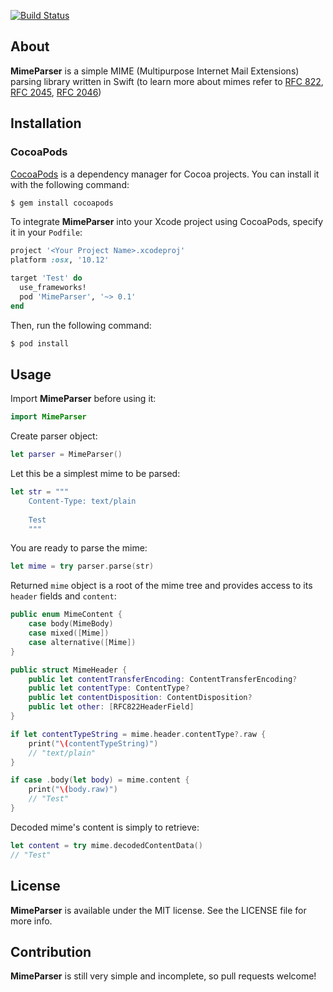 [![Build Status](https://travis-ci.org/miximka/MimeParser.svg?branch=master)](https://travis-ci.org/miximka/MimeParser)

## About
**MimeParser** is a simple MIME (Multipurpose Internet Mail Extensions) parsing library written in Swift (to learn more about mimes refer to [RFC 822](https://tools.ietf.org/html/rfc822), [RFC 2045](https://tools.ietf.org/html/rfc2045), [RFC 2046](https://tools.ietf.org/html/rfc2046))

## Installation

### CocoaPods

[CocoaPods](http://cocoapods.org) is a dependency manager for Cocoa projects. You can install it with the following command:

```bash
$ gem install cocoapods
```

To integrate **MimeParser** into your Xcode project using CocoaPods, specify it in your `Podfile`:

```ruby
project '<Your Project Name>.xcodeproj'
platform :osx, '10.12'

target 'Test' do
  use_frameworks!
  pod 'MimeParser', '~> 0.1'
end
```

Then, run the following command:

```bash
$ pod install
```

## Usage

Import **MimeParser** before using it:

```swift
import MimeParser
```

Create parser object:

```swift
let parser = MimeParser()
```

Let this be a simplest mime to be parsed:

```swift
let str = """
	Content-Type: text/plain
	
	Test
	"""
```

You are ready to parse the mime:

```swift
let mime = try parser.parse(str)
```

Returned `mime` object is a root of the mime tree and provides access to its `header` fields and `content`:

```swift
public enum MimeContent {
    case body(MimeBody)
    case mixed([Mime])
    case alternative([Mime])
}

public struct MimeHeader {
    public let contentTransferEncoding: ContentTransferEncoding?
    public let contentType: ContentType?
    public let contentDisposition: ContentDisposition?
    public let other: [RFC822HeaderField]
}

if let contentTypeString = mime.header.contentType?.raw {
	print("\(contentTypeString)")
	// "text/plain"
}

if case .body(let body) = mime.content {
	print("\(body.raw)")
	// "Test"
}

```

Decoded mime's content is simply to retrieve:

```swift
let content = try mime.decodedContentData()
// "Test"
```

## License

**MimeParser** is available under the MIT license. See the LICENSE file for more info.

## Contribution

**MimeParser** is still very simple and incomplete, so pull requests welcome!
